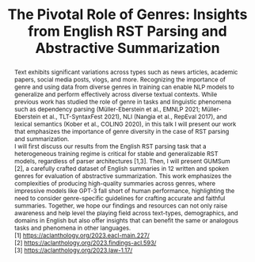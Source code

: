 ---
title: "The Pivotal Role of Genres: Insights from English RST Parsing and Abstractive Summarization "
abstract: Text exhibits significant variations across types such as news articles, academic papers, social media posts, vlogs, and more. Recognizing the importance of genre and using data from diverse genres in training can enable NLP models to generalize and perform effectively across diverse textual contexts. While previous work has studied the role of genre in tasks and linguistic phenomena such as dependency parsing (Müller-Eberstein et al., EMNLP 2021; Müller-Eberstein et al., TLT-SyntaxFest 2021), NLI (Nangia et al., RepEval 2017), and lexical semantics (Kober et al., COLING 2020), in this talk I will present our work that emphasizes the importance of genre diversity in the case of RST parsing and summarization.<br/>I will first discuss our results from the English RST parsing task that a heterogeneous training regime is critical for stable and generalizable RST models, regardless of parser architectures [1,3].  Then, I will present GUMSum [2], a carefully crafted dataset of English summaries in 12 written and spoken genres for evaluation of abstractive summarization. This work emphasizes the complexities of producing high-quality summaries across genres, where impressive models like GPT-3 fall short of human performance, highlighting the need to consider genre-specific guidelines for crafting accurate and faithful summaries. Together, we hope our findings and resources can not only raise awareness and help level the playing field across text-types, demographics, and domains in English but also offer insights that can benefit the same or analogous tasks and phenomena in other languages.<br/>[1] <a href="https://aclanthology.org/2023.eacl-main.227/">https://aclanthology.org/2023.eacl-main.227/</a><br/>[2] <a href="https://aclanthology.org/2023.findings-acl.593/">https://aclanthology.org/2023.findings-acl.593/</a><br/>[3] <a href="https://aclanthology.org/2023.law-1.17/">https://aclanthology.org/2023.law-1.17/</a>
speaker: Janet Liu<br/>
    PhD candidate, Georgetown University
bio: Yang Janet Liu (she/her/hers, go by Janet) is a PhD Candidate in Computational Linguistics in the Department of Linguistics at Georgetown University where she is advised by Amir Zeldes, PhD and works on computational and corpus-based approaches to discourse-level linguistic phenomena (e.g., discourse relations and relation signaling) and their applications such as summarization. Specifically, her research focuses on the generalizability of discourse understanding and parsing in Rhetorical Structure Theory (RST). She co-organized the <a href="https://sites.google.com/georgetown.edu/disrpt2021">2021</a> and <a href="https://sites.google.com/view/disrpt2023/">2023</a> DISRPT Shared Task on Discourse Segmentation, Connective and Relation Identification across Formalisms. She has been a reviewer for the main *ACL venues (ACL, EACL, NAACL, AACL), SIGDIAL, as well as the Dialogue and Discourse journal etc., and is an Area Chair of the Discourse and Pragmatics track at EMNLP 2023. Previously, she did internships at Spotify (2021, 2023) and Alexa AI at Amazon (2020).
website: https://janetlauyeung.github.io/ 
time: September 25, 2023; 10:30–11:30
location: Akademiestr. 7, room 218A (meeting room)
roomfinder: https://mainlp.github.io/contact/
img: assets/img/janet.png
imgalt: Portrait of Janet Liu
imgside: right
anchor: 2023-09-25-janet-liu
---